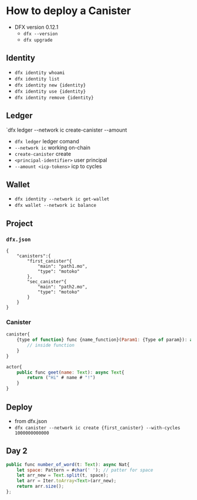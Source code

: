 # How to deploy a Canister

- DFX version 0.12.1
  - `dfx --version`
  - `dfx upgrade`

## Identity

- `dfx identity whoami`
- `dfx identity list`
- `dfx identity new {identity}`
- `dfx identity use {identity}`
- `dfx identity remove {identity}`

## Ledger

<!-- buy cicles -->

`dfx ledger --network ic create-canister <principal-identifier> --amount <icp-tokens>

- `dfx ledger` ledger comand
- `--network ic` working on-chain
- `create-canister` create
- `<principal-identifier>` user principal
- `--amount <icp-tokens>` icp to cycles

## Wallet

- `dfx identity --network ic get-wallet`
- `dfx wallet --network ic balance`

## Project

### `dfx.json`

```
{
    "canisters":{
        "first_canister"{
            "main": "path1.mo",
            "type": "motoko"
        },
        "sec_canister"{
            "main": "path2.mo",
            "type": "motoko"
        }
    }
}
```

### Canister

```js
canister{
    {type of function} func {name_function}(Param1: {Type of param}): async {Type of return}{
        // inside function
    }
}
```

```js
actor{
    public func geet(name: Text): async Text{
        return ("Hi" # name # "!")
    }
}
```

## Deploy

- from dfx.json
- `dfx canister --network ic create {first_canister} --with-cycles 1000000000000`

## Day 2

```js
public func number_of_word(t: Text): async Nat{
    let space: Pattern = #char(' '); // patter for space
    let arr_new = Text.split(t, space);
    let arr = Iter.toArray<Text>(arr_new);
    return arr.size();
};
```
